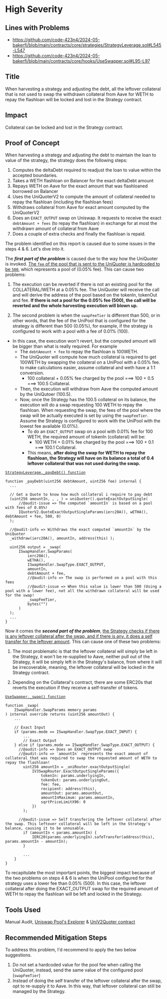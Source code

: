 # High Severity

## Lines with Problems

- https://github.com/code-423n4/2024-05-bakerfi/blob/main/contracts/core/strategies/StrategyLeverage.sol#L545-L547
- https://github.com/code-423n4/2024-05-bakerfi/blob/main/contracts/core/hooks/UseSwapper.sol#L95-L97


## Title
When harvesting a strategy and adjusting the debt, all the leftover collateral that is not used to swap the withdrawn collateral from Aave for WETH to repay the flashloan will be locked and lost in the Strategy contract.

## Impact
Collateral can be locked and lost in the Strategy contract.

## Proof of Concept
When harvesting a strategy and adjusting the debt to maintain the loan to value of the strategy, the strategy does the following steps:
1. Computes the deltaDebt required to readjust the loan to value within the accepted boundaries.
2. Takes a WETH flashloan on Balancer for the exact deltaDebt amount
3. Repays WETH on Aave for the exact amount that was flashloaned borrowed on Balancer
4. Uses the UniQuoterV2 to compute the amount of collateral needed to repay the flashloan (including the flashloan fees)
5. Withdraws collateral from Aave for exact amount computed by the UniQuoterV2
6. Does an `EXACT_OUTPUT` swap on Uniswap. It requests to receive the exact `debtAmount + fees` (to repay the flashloan) in exchange for at most the withdrawn amount of collateral from Aave
7. Does a couple of extra checks and finally the flashloan is repaid.

The problem identified on this report is caused due to some issues in the steps 4 & 6. Let's dive into it.

The ***first part of the problem*** is caused due to the way how the UniQuoter is invoked. [The `fee` of the pool that is sent to the UniQuoter is hardcoded to be `500`](https://github.com/code-423n4/2024-05-bakerfi/blob/main/contracts/core/strategies/StrategyLeverage.sol#L545-L547), which represents a pool of (0.05% fee). This can cause two problems:
1. The execution can be reverted if there is not an existing pool for the COLLATERAL/WETH at a 0.05% fee. The UniQuoter will receive the call and will derive the address of the pool based on the tokenIn, tokenOut and fee. **If there is not a pool for the 0.05% fee (500), the call will be reverted and the whole harvesting execution will blown up.**

2. The second problem is when the `swapFeeTier` is different than 500, or in other words, that the fee of the UniPool that is configured for the strategy is different than 500 (0.05%), for example, if the strategy is configured to work with a pool with a fee of 0.01% (100).
- In this case, the execution won't revert, but the computed amount will be bigger than what is really required. For example
  - The `debtAmount + fee` to repay the flashloan is 100WETH.
  - The UniQuoter will compute how much collateral is required to get 100WETH by swapping the collateral on a UniPool with a 0.05% fee. to make calculations easier, assume collateral and weth have a 1:1 conversion.
    - 100 collateral + 0.05% fee charged by the pool ===> 100 + 0.5 ===> 100.5 Collateral.
  - Then, the execution will withdraw from Aave the computed amount by the UniQutoer (100.5).
  - Now, once the Strategy has the 100.5 collateral on its balance, the execution will do a swap requesting 100 WETH to repay the flashloan. When requesting the swap, the fees of the pool where the swap will be actually executed is set by using the `swapFeeTier`. Assume the Strategy is configured to work with the UniPool with the lowest fee available (0.01%).
    - To do an `EXACT_OUTPUT` swap on a pool with 0.01% fee for 100 WETH, the required amount of tokenIn (collateral) will be:
      - 100 WETH + 0.01% fee charged by the pool ===> 100 + 0.1 ===> 100.1 Collateral.
    - This means, **after doing the swap for WETH to repay the flashloan, the Strategy will have on its balance a total of 0.4 leftover collateral that was not used during the swap.**

[`StrategyLeverage._payDebt() function`](https://github.com/code-423n4/2024-05-bakerfi/blob/main/contracts/core/strategies/StrategyLeverage.sol#L542-L568)
```
function _payDebt(uint256 debtAmount, uint256 fee) internal {
  ...

  // Get a Quote to know how much collateral i require to pay debt
  (uint256 amountIn, , , ) = uniQuoter().quoteExactOutputSingle(
      //@audit-issue => The computed `amountIn` is based on a pool with fees of 0.05%!
      IQuoterV2.QuoteExactOutputSingleParams(ierc20A(), wETHA(), debtAmount + fee, 500, 0)
  );    
  
  //@audit-info => Withdraws the exact computed `amountIn` by the UniQuoter
  _withdraw(ierc20A(), amountIn, address(this) );

  uint256 output = _swap(
      ISwapHandler.SwapParams(
          ierc20A(),
          wETHA(),
          ISwapHandler.SwapType.EXACT_OUTPUT,
          amountIn,
          debtAmount + fee,
          //@audit-info => The swap is performed on a pool with this fees
          //@audit-issue => When this value is lower than 500 (Using a pool with a lower fee), not all the withdrawn collateral will be used for the swap!
          _swapFeeTier,
          bytes("")
      )
  );
  ...
}
```

Now it comes the ***second part of the problem***, [the Strategy checks if there is any leftover collateral after the swap, and if there is any, it does a self transfer for the leftover amount](https://github.com/code-423n4/2024-05-bakerfi/blob/main/contracts/core/hooks/UseSwapper.sol#L95-L97). This can cause one of these two problems:
1. The most problematic is that the leftover collateral will simply be left in the Strategy, it won't be re-supplied to Aave, neither pull out of the Strategy, it will be simply left in the Strategy's balance, from where it will be irrecoverable, meaning, the leftover collateral will be locked in the Strategy contract.

2. Depending on the Collateral's contract, there are some ERC20s that reverts the execution if they receive a self-transfer of tokens.

[`UseSwapper._swap() function`](https://github.com/code-423n4/2024-05-bakerfi/blob/main/contracts/core/hooks/UseSwapper.sol#L57-L101)
```
function _swap(
    ISwapHandler.SwapParams memory params
) internal override returns (uint256 amountOut) {
    ...

    // Exact Input
    if (params.mode == ISwapHandler.SwapType.EXACT_INPUT) {
        ...
        // Exact Output
    } else if (params.mode == ISwapHandler.SwapType.EXACT_OUTPUT) {
      //@audit-info => Does an EXACT_OUTPUT swap
      //@audit-info => `amountIn` represents the exact amount of collateral that was required to swap the requested amount of WETH to repay the flashloan!
        uint256 amountIn = _uniRouter.exactOutputSingle(
            IV3SwapRouter.ExactOutputSingleParams({
                tokenIn: params.underlyingIn,
                tokenOut: params.underlyingOut,
                fee: fee,
                recipient: address(this),
                amountOut: params.amountOut,
                amountInMaximum: params.amountIn,
                sqrtPriceLimitX96: 0
            })
        );
      
      //@audit-issue => Self transfering the leftover collateral after the swap. This leftover collateral will be left in the Strategy's balance, causing it to be unnusable.
        if (amountIn < params.amountIn) {
            IERC20(params.underlyingIn).safeTransfer(address(this), params.amountIn - amountIn);
        }
        
        ...
    }
}
```

To recapitulate the most important points, the biggest impact because of the two problems on steps 4 & 6 is when the UniPool configured for the strategy uses a lower fee than 0.05% (500). In this case, the leftover collateral after doing the EXACT_OUTPUT swap for the required amount of WETH to repay the flashloan will be left and locked in the Strategy.

## Tools Used
Manual Audit, [Uniswap Pool's Explorer](https://app.uniswap.org/explore/pools/ethereum?chain=mainnet) & [UniV2Quoter contract](https://github.com/Uniswap/v3-periphery/blob/main/contracts/lens/QuoterV2.sol#L197-L228)

## Recommended Mitigation Steps
To address this problem, I'd recommend to apply the two below suggestions.

1. Do not set a hardcoded value for the pool fee when calling the UniQuoter, instead, send the same value of the configured pool (`swapFeeTier`)
2. Instead of doing the self transfer of the leftover collateral after the swap, opt to re-supply it to Aave. In this way, that leftover collateral can still be managed by the Strategy.
